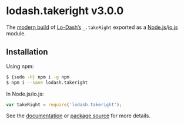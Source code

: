 # lodash.takeright v3.0.0

The [modern build](https://github.com/lodash/lodash/wiki/Build-Differences) of [Lo-Dash’s](https://lodash.com/) `_.takeRight` exported as a [Node.js](http://nodejs.org/)/[io.js](https://iojs.org/) module.

## Installation

Using npm:

```bash
$ {sudo -H} npm i -g npm
$ npm i --save lodash.takeright
```

In Node.js/io.js:

```js
var takeRight = require('lodash.takeright');
```

See the [documentation](https://lodash.com/docs#takeRight) or [package source](https://github.com/lodash/lodash/blob/3.0.0-npm-packages/lodash.takeright) for more details.

